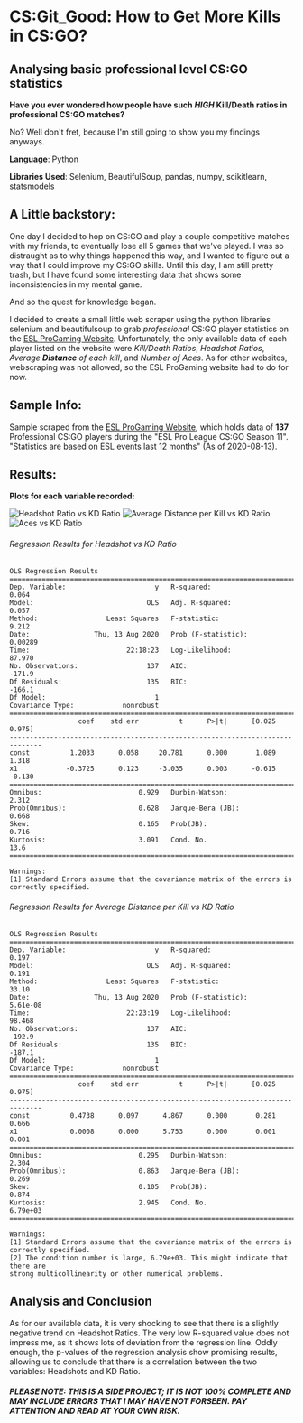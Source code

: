 # CS:Git_Good: How to Get More Kills in CS:GO?
## Analysing basic professional level CS:GO statistics


**Have you ever wondered how people have such *HIGH* Kill/Death ratios in professional CS:GO matches?**

No? Well don't fret, because I'm still going to show you my findings anyways.

**Language**: Python

**Libraries Used**: Selenium, BeautifulSoup, pandas, numpy, scikitlearn, statsmodels

## A Little backstory:
One day I decided to hop on CS:GO and play a couple competitive matches with my friends, to eventually lose all 5 games that we've played. I was so distraught as to why things happened this way, and I wanted to figure out a way that I could improve my CS:GO skills. Until this day, I am still pretty trash, but I have found some interesting data that shows some inconsistencies in my mental game.

And so the quest for knowledge began.

I decided to create a small little web scraper using the python libraries selenium and beautifulsoup to grab *professional* CS:GO player statistics on the [ESL ProGaming Website](https://pro.eslgaming.com/csgo/proleague/statistics/). Unfortunately, the only available data of each player listed on the website were *Kill/Death Ratios*, *Headshot Ratios*, *Average **Distance** of each kill*, and *Number of Aces*. As for other websites, webscraping was not allowed, so the ESL ProGaming website had to do for now.

## Sample Info:
Sample scraped from the [ESL ProGaming Website](https://pro.eslgaming.com/csgo/proleague/statistics/), which holds data of **137** Professional CS:GO players during the "ESL Pro League CS:GO Season 11". "Statistics are based on ESL events last 12 months" (As of 2020-08-13).

## Results:

**Plots for each variable recorded:**

![Headshot Ratio vs KD Ratio](https://lh3.googleusercontent.com/NeuDA5RbnuPICm2EzvTR8rH8lAKJGn8nUWoc6hNqGZps8tc6eJLraOfAXejZOQRl2uHbx2So12dP8XtpUuLvOxymNWHns9IK1DANYwvc581_bo6WDNbYReWr5JTIXXoVNmieF22tOQ)
![Average Distance per Kill vs KD Ratio](https://lh3.googleusercontent.com/6xVfhlwXBMayEoightAp0FhI0hQl4IDqLMut3NvXyjuCPEA4bIoakJ2Zny-nkbAPv_JG5E_ZgJh4YRH2SuPozgLjQIu_Vd8-9bx7AnywHYgSXxzA6J_7rkmLzDUIyjWpwH0IPez1IA)
![Aces vs KD Ratio](https://lh3.googleusercontent.com/_Qnq03CdXP5jiGrcuMiCyXIDfz8rqH1nS0RKJMap1iryv3ySmwYp4wvdm8iwCYnuwJ5Q5H5Tbk6IT2ns6JiFceex0ZCU29Prq_hJiqVbPX7pjRYsCb9qltPfiCyFwKDgTwZblLvETg)

###### Regression Results for Headshot vs KD Ratio
```
OLS Regression Results                            
==============================================================================
Dep. Variable:                      y   R-squared:                       0.064
Model:                            OLS   Adj. R-squared:                  0.057
Method:                 Least Squares   F-statistic:                     9.212
Date:                Thu, 13 Aug 2020   Prob (F-statistic):            0.00289
Time:                        22:18:23   Log-Likelihood:                 87.970
No. Observations:                 137   AIC:                            -171.9
Df Residuals:                     135   BIC:                            -166.1
Df Model:                           1                                         
Covariance Type:            nonrobust                                         
==============================================================================
                 coef    std err          t      P>|t|      [0.025      0.975]
------------------------------------------------------------------------------
const          1.2033      0.058     20.781      0.000       1.089       1.318
x1            -0.3725      0.123     -3.035      0.003      -0.615      -0.130
==============================================================================
Omnibus:                        0.929   Durbin-Watson:                   2.312
Prob(Omnibus):                  0.628   Jarque-Bera (JB):                0.668
Skew:                           0.165   Prob(JB):                        0.716
Kurtosis:                       3.091   Cond. No.                         13.6
==============================================================================

Warnings:
[1] Standard Errors assume that the covariance matrix of the errors is correctly specified.
```
###### Regression Results for Average Distance per Kill vs KD Ratio
```
OLS Regression Results                            
==============================================================================
Dep. Variable:                      y   R-squared:                       0.197
Model:                            OLS   Adj. R-squared:                  0.191
Method:                 Least Squares   F-statistic:                     33.10
Date:                Thu, 13 Aug 2020   Prob (F-statistic):           5.61e-08
Time:                        22:23:19   Log-Likelihood:                 98.468
No. Observations:                 137   AIC:                            -192.9
Df Residuals:                     135   BIC:                            -187.1
Df Model:                           1                                         
Covariance Type:            nonrobust                                         
==============================================================================
                 coef    std err          t      P>|t|      [0.025      0.975]
------------------------------------------------------------------------------
const          0.4738      0.097      4.867      0.000       0.281       0.666
x1             0.0008      0.000      5.753      0.000       0.001       0.001
==============================================================================
Omnibus:                        0.295   Durbin-Watson:                   2.304
Prob(Omnibus):                  0.863   Jarque-Bera (JB):                0.269
Skew:                           0.105   Prob(JB):                        0.874
Kurtosis:                       2.945   Cond. No.                     6.79e+03
==============================================================================

Warnings:
[1] Standard Errors assume that the covariance matrix of the errors is correctly specified.
[2] The condition number is large, 6.79e+03. This might indicate that there are
strong multicollinearity or other numerical problems.
```

## Analysis and Conclusion

As for our available data, it is very shocking to see that there is a slightly negative trend on Headshot Ratios. The very low R-squared value does not impress me, as it shows lots of deviation from the regression line. Oddly enough, the p-values of the regression analysis show promising results, allowing us to conclude that there is a correlation between the two variables: Headshots and KD Ratio.

###### **PLEASE NOTE: THIS IS A SIDE PROJECT; IT IS NOT 100% COMPLETE AND MAY INCLUDE ERRORS THAT I MAY HAVE NOT FORSEEN. PAY ATTENTION AND READ *AT YOUR OWN RISK*.**